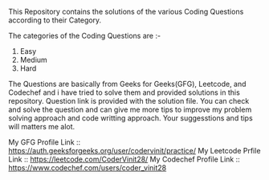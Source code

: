 This Repository contains the solutions of the various Coding Questions according to their Category.

The categories of the Coding Questions are :- 

1. Easy
2. Medium
3. Hard


The Questions are basically from Geeks for Geeks(GFG), Leetcode, and Codechef and i have tried to solve them and provided solutions in this repository. Question link is provided with the solution file. You can check and solve the question and can give me more tips to improve my problem solving approach and code writting approach. Your suggesstions and tips will matters me alot.


My GFG Profile Link :: https://auth.geeksforgeeks.org/user/codervinit/practice/
My Leetcode Prfile Link :: https://leetcode.com/CoderVinit28/
My Codechef Profile Link :: https://www.codechef.com/users/coder_vinit28
